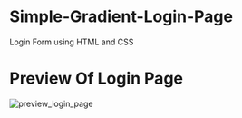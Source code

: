 # Simple-Gradient-Login-Page
Login Form using HTML and CSS

# Preview Of Login Page
![preview_login_page](https://github.com/Ri2004/Simple-Gradient-Login-Page/assets/121394465/1d81886b-616b-46bc-ba61-9a1305fbda16)
